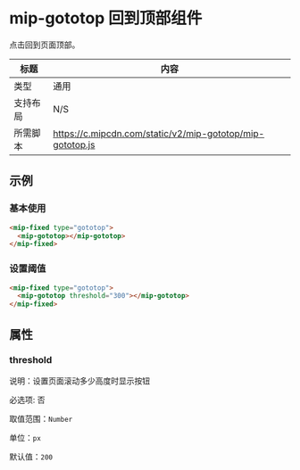 # mip-gototop 回到顶部组件

点击回到页面顶部。

| 标题     | 内容                                                      |
| -------- | --------------------------------------------------------- |
| 类型     | 通用                                                      |
| 支持布局 | N/S                                                       |
| 所需脚本 | https://c.mipcdn.com/static/v2/mip-gototop/mip-gototop.js |

## 示例

### 基本使用

```html
<mip-fixed type="gototop">
  <mip-gototop></mip-gototop>
</mip-fixed>
```

### 设置阈值

```html
<mip-fixed type="gototop">
  <mip-gototop threshold="300"></mip-gototop>
</mip-fixed>
```

## 属性

### threshold

说明：设置页面滚动多少高度时显示按钮

必选项: 否

取值范围：`Number`

单位：`px`

默认值：`200`